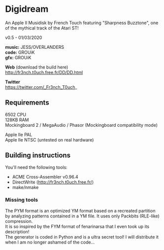 # Digidream

An Apple II Musidisk by French Touch featuring "Sharpness Buzztone", one of the mythical track of the Atari ST!

v0.5 - 01/03/2020
   
**music:** JESS/OVERLANDERS  
**code:** GROUiK  
**gfx:** GROUiK  


**Web** (download the build here)  
http://fr3nch.t0uch.free.fr/DD/DD.html 

**Twitter**  
https://twitter.com/_Fr3nch_T0uch_


## Requirements

6502 CPU  
128KB RAM  
Mockingboard 2 / MegaAudio / Phasor (Mockingboard compatibility mode)

Apple IIe PAL  
Apple IIe NTSC (untested on real hardware) 


## Building instructions

You'll need the following tools:  
- ACME Cross-Assembler v0.96.4
- DirectWrite (http://fr3nch.t0uch.free.fr/)
- make/nmake


### Missing tools

The PYM format is an optimized YM format based on a recreated partition by analyzing patterns contained in a YM file. It uses only Packbits (RLE-like) compression.  
It is so inspired by the FYM format of fenarinarsa that I even took up its description!   
The generator is coded in Python and is a ultra secret tool! I will distribute it when I am no longer ashamed of the code...
